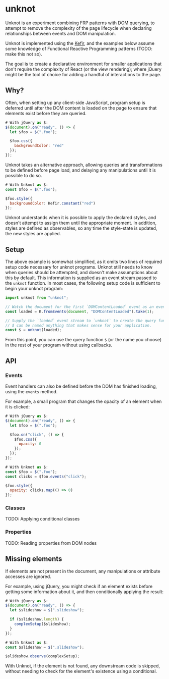 # unknot

Unknot is an experiment combining FRP patterns with DOM querying, to attempt to remove the complexity of the page lifecycle when declaring relationships between events and DOM manipulation.

Unknot is implemented using the [Kefir](https://rpominov.github.io/kefir), and the examples below assume some knowledge of Functional Reactive Programming patterns (TODO: make this not so).

The goal is to create a declarative environment for smaller applications that don't require the complexity of React (or the view rendering); where jQuery might be the tool of choice for adding a handful of interactions to the page.

## Why?

Often, when setting up any client-side JavaScript, program setup is deferred until after the DOM content is loaded on the page to ensure that elements exist before they are queried.

```javascript
# With jQuery as $:
$(document).on("ready", () => {
  let $foo = $(".foo");

  $foo.css({
    backgroundColor: "red"
  });
});
```

Unknot takes an alternative approach, allowing queries and transformations to be defined before page load, and delaying any manipulations until it is possible to do so.

```javascript
# With Unknot as $:
const $foo = $(".foo");

$foo.style({
  backgroundColor: Kefir.constant("red")
});
```

Unknot understands when it is possible to apply the declared styles, and doesn't attempt to assign them until the appropriate moment. In addition, styles are defined as observables, so any time the style-state is updated, the new styles are applied.

## Setup

The above example is somewhat simplified, as it omits two lines of required setup code necessary for unknot programs. Unknot still needs to know when queries should be attempted, and doesn't make assumptions about this by default. This information is supplied as an event stream passed to the `unknot` function. In most cases, the following setup code is sufficient to begin your unknot program:

```javascript
import unknot from "unknot";

// Watch the document for the first `DOMContentLoaded` event as an event stream.
const loaded = K.fromEvents(document, "DOMContentLoaded").take(1);

// Supply the `loaded` event stream to `unknot` to create the query function.
// $ can be named anything that makes sense for your application.
const $ = unknot(loaded);
```

From this point, you can use the query function `$` (or the name you choose) in the rest of your program without using callbacks.

## API

### Events

Event handlers can also be defined before the DOM has finished loading, using the `events` method.

For example, a small program that changes the opacity of an element when it is clicked:

```javascript
# With jQuery as $:
$(document).on("ready", () => {
  let $foo = $(".foo");

  $foo.on("click", () => {
    $foo.css({
      opacity: 0
    });
  });
});

# With Unknot as $:
const $foo = $(".foo");
const clicks = $foo.events("click");

$foo.style({
  opacity: clicks.map(() => 0)
});
```

### Classes

TODO: Applying conditional classes

### Properties

TODO: Reading properties from DOM nodes

## Missing elements

If elements are not present in the document, any manipulations or attribute accesses are ignored.

For example, using jQuery, you might check if an element exists before getting some information about it, and then conditionally applying the result:

```javascript
# With jQuery as $:
$(document).on("ready", () => {
  let $slideshow = $(".slideshow");

  if ($slideshow.length) {
    complexSetup($slideshow);
  }
});

# With Unknot as $:
const $slideshow = $(".slideshow");

$slideshow.observe(complexSetup);
```

With Unknot, if the element is not found, any downstream code is skipped, without needing to check for the element's  existence using a conditional.
